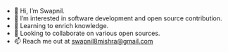 - 👋 Hi, I’m Swapnil.
- 👀 I’m interested in software development and open source contribution.
- 🌱 Learning to enrich knowledge.
- 💞️ Looking to collaborate on various open sources.
- 📫 Reach me out at swapnil8mishra@gmail.com

